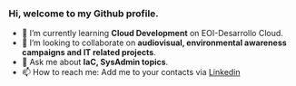 ### Hi, welcome to my Github profile.

- 🌱 I’m currently learning **Cloud Development** on EOI-Desarrollo Cloud.
- 👯 I’m looking to collaborate on **audiovisual, environmental awareness campaigns and IT related projects**.
- 💬 Ask me about **IaC, SysAdmin topics**.
- 📫 How to reach me: Add me to your contacts via [Linkedin](https://www.linkedin.com/in/morenovf/)	

